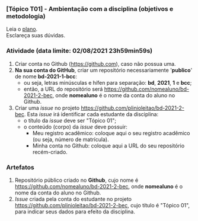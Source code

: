 ### [Tópico T01] - Ambientação com a disciplina (objetivos e metodologia)

Leia o [plano](../media/bd-2021-1-bcc-plano.pdf).<br>
Esclareça suas dúvidas.<br>

### Atividade (data limite: **02/08/2021 23h59min59s**)

1. Criar conta no Github (https://github.com), caso não possua uma. 
1. **Na sua conta do GitHub**, criar um repositório necessariamente '**publico**' de nome **bd-2021-1-bcc**:
   - ou seja, letras minúsculas e hífen para separação: **bd**, **2021**, **1** e **bcc**;
   - então, a URL do repositório será https://github.com/nomealuno/bd-2021-2-bec, onde **nomealuno** é o nome da conta do aluno no Github.
1. Criar uma _issue_ no projeto https://github.com/plinioleitao/bd-2021-2-bec. Esta _issue_ irá identificar cada estudante da disciplina:
   - o título da _issue_ deve ser "Tópico 01";
   - o conteúdo (corpo) da _issue_ deve possuir:
     - Meu registro acadêmico: coloque aqui o seu registro acadêmico (ou seja, número de matrícula).
     - Minha conta no Github: coloque aqui a URL do seu repositório recém-criado.
   
### Artefatos

1. Repositório público criado no **Github**, cujo nome é https://github.com/nomealuno/bd-2021-2-bec, onde **nomealuno** é o nome da conta do aluno no Github.
1. _Issue_ criada pela conta do estudante no projeto https://github.com/plinioleitao/bd-2021-2-bec, cujo título é "Tópico 01", para indicar seus dados para efeito da disciplina.
